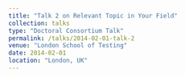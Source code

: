 ```yaml
---
title: "Talk 2 on Relevant Topic in Your Field"
collection: talks
type: "Doctoral Consortium Talk"
permalink: /talks/2014-02-01-talk-2
venue: "London School of Testing"
date: 2014-02-01
location: "London, UK"
---
```

